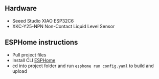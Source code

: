 ## Hardware

  - Seeed Studio XIAO ESP32C6
  - XKC-Y25-NPN Non-Contact Liquid Level Sensor

## ESPHome instructions

 - Pull project files
 - Install CLI [ESPHome](https://esphome.io/guides/installing_esphome)
 - cd into project folder and run `esphome run config.yaml` to build and upload
